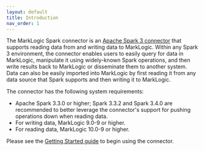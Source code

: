 ```yaml
---
layout: default
title: Introduction
nav_order: 1
---
```


The MarkLogic Spark connector is an [Apache Spark 3 connector](https://spark.apache.org/docs/latest/) that supports
reading data from and writing data to MarkLogic. Within any Spark 3 environment, the connector enables users to easily 
query for data in MarkLogic, manipulate it using widely-known Spark operations, and then write results back to 
MarkLogic or disseminate them to another system. Data can also be easily imported into MarkLogic by first reading it 
from any data source that Spark supports and then writing it to MarkLogic.

The connector has the following system requirements:

* Apache Spark 3.3.0 or higher; Spark 3.3.2 and Spark 3.4.0 are recommended to better leverage the connector's support 
  for pushing operations down when reading data.
* For writing data, MarkLogic 9.0-9 or higher.
* For reading data, MarkLogic 10.0-9 or higher.

Please see the [Getting Started guide](getting-started/getting-started.md) to begin using the connector. 

